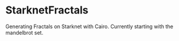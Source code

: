 # StarknetFractals
Generating Fractals on Starknet with Cairo. Currently starting with the mandelbrot set.


